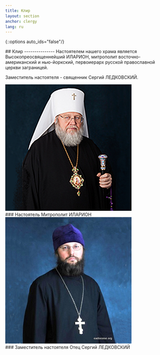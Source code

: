 ```yaml
---
title: Клир
layout: section
anchor: clergy
lang: ru
---
```

{::options auto_ids="false"/}
<div class="section-title center" markdown="1">
## Клир
---------------
Настоятелем нашего храма является Высокопреосвященнейший ИЛАРИОН, митрополит восточно-американский и нью-йоркский,
первоиерарх русской православной церкви заграницей.

Заместитель настоятеля - священник Сергий ЛЕДКОВСКИЙ.
</div>

<div class="row">

<div class="col-md-4 col-md-offset-2">
<div class="thumbnail">
<img alt="..." src="/img/metr_hilarion.png" class="img-thumbnail team-img">
<div class="caption" markdown="1">
### Настоятель
Митрополит ИЛАРИОН
</div>
</div>
</div>

<div class="col-md-4">
<div class="thumbnail">
<img alt="..." src="/img/rev_serge_ledk.png" class="img-thumbnail team-img">
<div class="caption" markdown="1">
### Заместитель настоятеля
Отец Сергий ЛЕДКОВСКИЙ
</div>
</div>
</div>

</div>
